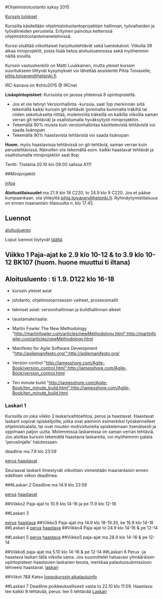 #Ohjelmistotuotanto syksy 2015

[Kurssin tulokset](ohtu.pdf)

Kurssilla käsitellään ohjelmistotuotantoprojektien hallinnan, työvaiheiden ja työvälineiden perusteita. Erityinen painotus ketterissä ohjelmistotuotantomenetelmissä. 

Kurssi sisältää viikoittaiset harjoitustehtävät sekä luentokalvot. Viikolla 39 alkaa miniprojektit, joista lisää tietoa aloitusluennossa sekä myöhemmin näillä sivuilla. 

Kurssin vastuuhenkilö on Matti Luukkainen, mutta yleiset kurssin suoritukseen liittyvät kysymykset voi lähettää assistentti Pihla Toivaselle, pihla.toivanen@helsinki.fi. 

IRC-kanava on #ohtu2015 @ IRCnet 

**Lisäopintopisteet:** Kurssista on jaossa yhteensä 8 opintopistettä. 
* Jos et ole tehnyt Versionhallinta -kurssia, saat 1op merkinnän siitä tekemällä kaikki kurssin git-tehtävät (jommalta kummalta träkiltä tai niiden sekoitukselta riittää, molemmilla träkeillä on kaikilla viikoilla saman verran git-tehtäviä) ja osallistumalla hyväksytysti miniprojektiin. 
* Tekemällä 90% muista kuin versionhallintaa käsittelevistä tehtävistä voi saada lisänopan
* Tekemällä 90% haastavista tehtävistä voi saada lisänopan

**Huom.** myös haastavissa tehtävissä on git-tehtäviä, saman verran kuin perustehtävissä. Näinollen siis tekemällä esim. kaikki haastavat tehtävät ja osallistumalla miniprojektiin saat 8op 

Tentti: Tiistaina 20.10 klo 09:00 salissa A111

##Miniprojektit

[infoa](https://github.com/hy-ohtu/ohtu2015/wiki/Miniprojektit)

<b> Aloitustilaisuudet </b> ma 21.9 klo 18 C220, to 24.9 klo 9 C220. Jos et pääse kumpaankaan, ota yhteyttä pihla.toivanen@helsinki.fi. Ryhmäytymistilaisuus on ennen maanantain tilaisuutta n. klo 17:45. 

## Luennot

[aloitusluento](https://github.com/hy-ohtu/ohtu2015/blob/master/aloitusluento.pdf)

Loput luennot löytyvät [täältä](https://github.com/hy-ohtu/ohtu2015/tree/master/luennot)

## Viikko 1 Paja-ajat ke 2.9 klo 10-12 & to 3.9 klo 10-12 BK107 (huom. huone muuttui ti iltana)  

## Aloitusluento : ti 1.9. D122 klo 16-18

* kurssin yleiset asiat 
* johdanto, ohjelmistoprosessin vaiheet, prosessimallit
* tekniset asiat: versionhallinnan ja buildhallinnan alkeet

* taustamateriaalia:
 * Martin Fowler The New Methodology "http://martinfowler.com/articles/newMethodology.html":http://martinfowler.com/articles/newMethodology.html
 * Manifesto for Agile Software Development "http://agilemanifesto.org/":http://agilemanifesto.org/
 * Version control "http://jamesshore.com/Agile-Book/version_control.html":http://jamesshore.com/Agile-Book/version_control.html
 * Ten minute build "http://jamesshore.com/Agile-Book/ten_minute_build.html":http://jamesshore.com/Agile-Book/ten_minute_build.html

### Laskari 1 

Kurssilla on joka viikko 2 laskarivaihtoehtoa, perus ja haastavat. Haastavat laskarit sopivat opiskelijoille, jotka ovat aiemmin esimerkiksi työskennelleet ohjelmistoalalla, tai ovat muuten motivoituneita opiskelemaan itsenäisesti ja oppimaan paljon uutta. Molemmissa laskareissa on saman verran tehtäviä. Jos aloittaa kurssin tekemällä haastavia laskareita, voi myöhemmin palata 'peruslinjalle' halutessaan. 

deadline ma 7.9 klo 23:59 

[perus ](https://github.com/hy-ohtu/ohtu2015/wiki/Laskari-1-perus)
[haastavat ](https://github.com/hy-ohtu/ohtu2015/wiki/Laskari-1-haastava)

Seuraavat laskarit ilmestyvät viikoittain viimeistään maanantaisin ennen edellisen viikon deadlinea. 

###Laskari 2
Deadline ma 14.9 klo 23:59

[perus](https://github.com/hy-ohtu/ohtu2015/wiki/Laskari-2-perus)
[haastavat](https://github.com/hy-ohtu/ohtu2015/wiki/Laskari-2-haastava)

##Viikko2 Paja-ajat to 10.9 klo 14-16 ja pe 11.9 klo 12-16

##Laskari 3

[perus](https://github.com/hy-ohtu/ohtu2015/wiki/Laskari-3-perus)
[haastava](https://github.com/hy-ohtu/ohtu2015/wiki/Laskari-3-haastava)
##Viikko3 Paja-ajat ma 14.9 klo 18-19.30, ke 16.9 klo 14-16 
##Laskari 4
[perus](https://github.com/hy-ohtu/ohtu2015/wiki/Laskari-4-perus)
[haastava](https://github.com/hy-ohtu/ohtu2015/wiki/Laskari-4-haastava)
##Viikko4 Paja-ajat to 24.9 klo 14-16 & pe 12-14

##Laskari 5
[perus](https://github.com/hy-ohtu/ohtu2015/wiki/Laskari-5-perus)
[haastava](https://github.com/hy-ohtu/ohtu2015/wiki/Laskari-5-haastava)
##Viikko5 paja-ajat ma 28.9 klo 14-16 & pe 12-14 

##Viikko6 paja-ajat ma 5.10 klo 14-16 & pe 12-14 
##Laskari 6
Perus -ja haastava laskari tällä viikolla sama. Jos suunnittelet haluavasi ylimääräisen opintopisteen haastavien laskarien teosta, merkkaa palautussubmissioon tehneesi haastavat. 
[laskari](https://github.com/hy-ohtu/ohtu2015/wiki/Laskari-6-perus-&-haastava)

##Viikot 7&8
Katso [loppukurssin aikatauluinfo](https://github.com/hy-ohtu/ohtu2015/wiki/Loppukurssin-aikatauluinfo) 

##Laskari 7
Deadline poikkeuksellisesti vasta to 22.10 klo 11:59. Haastava: tee kaikki 8 tehtävää, perus: tee 5 tehtävää [Laskari](https://github.com/hy-ohtu/ohtu2015/wiki/Laskari-7)
